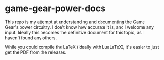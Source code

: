 # game-gear-power-docs
This repo is my attempt at understanding and documenting the Game
Gear's power circuitry. I don't know how accurate it is, and I welcome
any input. Ideally this becomes the definitive document for this
topic, as I haven't found any others.

While you could compile the LaTeX (ideally with LuaLaTeX), it's easier
to just get the PDF from the releases.
